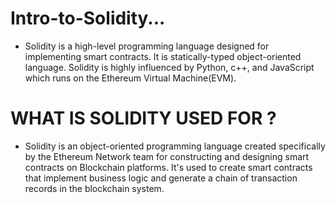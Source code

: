 # Intro-to-Solidity...
* Solidity is a high-level programming language designed for implementing smart contracts. It is statically-typed object-oriented language. Solidity is highly influenced by Python, c++, and JavaScript which runs on the Ethereum Virtual Machine(EVM).
# WHAT IS SOLIDITY USED FOR ?
* Solidity is an object-oriented programming language created specifically by the Ethereum Network team for constructing and designing smart contracts on Blockchain platforms. It's used to create smart contracts that implement business logic and generate a chain of transaction records in the blockchain system.
